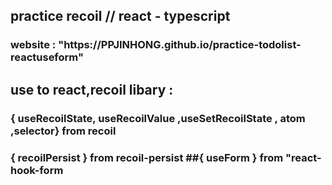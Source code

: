 <h2>practice recoil // react - typescript</h2>

<h3>website : "https://PPJINHONG.github.io/practice-todolist-reactuseform"</h2>

<h2>use to react,recoil libary :</h2>

<h3>{ useRecoilState, useRecoilValue ,useSetRecoilState , atom ,selector} from recoil </h3>
<h3>{ recoilPersist } from recoil-persist ##{ useForm } from "react-hook-form</h3>